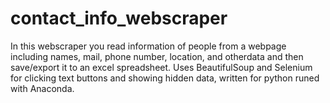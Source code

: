 # contact_info_webscraper
In this webscraper you read information of people from a webpage including names, mail, phone number, location, and otherdata and then save/export it to an excel spreadsheet. Uses BeautifulSoup and Selenium for clicking text buttons and showing hidden data, written for python runed with Anaconda.
